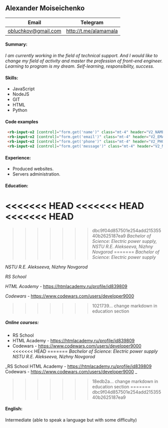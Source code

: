 ## Alexander Moiseichenko

| Email               | Telegram              |
| ------------------- | --------------------- |
| obluchkov@gmail.com | http://t.me/alamamala |



#### Summary:

*I am currently working in the field of technical support. And I would like to change my field of activity and master the profession of front-end engineer. Learning to program is my dream.*
*Self-learning, responsibility, success.*



#### Skills:

- JavaScript
- NodeJS
- GIT
- HTML
- Python



#### Code examples

```html
 <rb-input-v2 [control]="form.get('name')" class="mt-4" header="V2_NAME"></rb-input-v2>
 <rb-input-v2 [control]="form.get('email')" class="mt-4" header="V2_EMAIL"></rb-input-v2>
 <rb-input-v2 [control]="form.get('phone')" class="mt-4" header="V2_PHONE"></rb-input-v2>
 <rb-input-v2 [control]="form.get('message')" class="mt-4" header="V2_MESSAGE" type="textarea"></rb-input-v2>
```



#### Experience:

- Produced websites.
- Servers administration.



#### Education:

<<<<<<< HEAD
<<<<<<< HEAD
<<<<<<< HEAD
=======
>>>>>>> dbc9f04d857501e254add21535540b2625187ea9
*Bachelor of Science: Electric power supply, NSTU R.E. Alekseeva, Nizhny Novgorod*
=======
*Bachelor of Science: Electric power supply*

*NSTU R.E. Alekseeva, Nizhny Novgorod*

_RS School_

_HTML Academy_ - https://htmlacademy.ru/profile/id839809

_Codewars_ - https://www.codewars.com/users/developer9000
>>>>>>> 1021739... change markdown in education section

##### Online courses:
- RS School
- HTML Academy - https://htmlacademy.ru/profile/id839809
- Codewars - https://www.codewars.com/users/developer9000
<<<<<<< HEAD
=======
*Bachelor of Science: Electric power supply
NSTU R.E. Alekseeva, Nizhny Novgorod*

_RS School
HTML Academy - https://htmlacademy.ru/profile/id839809
Codewars - https://www.codewars.com/users/developer9000
_
>>>>>>> 18edb2a... change markdown in education section
=======
>>>>>>> dbc9f04d857501e254add21535540b2625187ea9


#### English:

Intermediate  (able to speak a language but with some difficulty)
